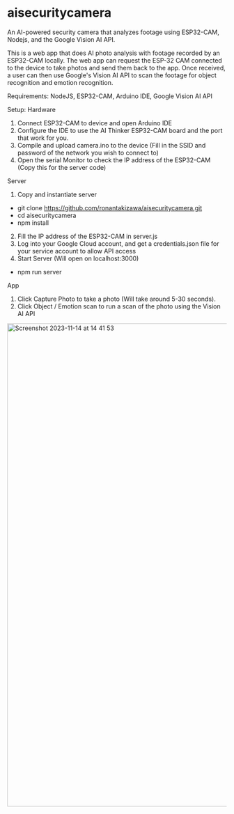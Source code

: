 # aisecuritycamera
An AI-powered security camera that analyzes footage using ESP32-CAM, Nodejs, and the Google Vision AI API. 

This is a web app that does AI photo analysis with footage recorded by an ESP32-CAM locally. The web app can request the ESP-32 CAM connected to the device to take photos and send them back to the app. Once received, a user can then use Google's Vision AI API to scan the footage for object recognition and emotion recognition. 

Requirements:
NodeJS, ESP32-CAM, Arduino IDE, Google Vision AI API

Setup:
Hardware
1. Connect ESP32-CAM to device and open Arduino IDE
2. Configure the IDE to use the AI Thinker ESP32-CAM board and the port that work for you.
3. Compile and upload camera.ino to the device (Fill in the SSID and password of the network you wish to connect to)
4. Open the serial Monitor to check the IP address of the ESP32-CAM (Copy this for the server code)

Server
1. Copy and instantiate server
- git clone https://github.com/ronantakizawa/aisecuritycamera.git
- cd aisecuritycamera
- npm install
2. Fill the IP address of the ESP32-CAM in server.js
3. Log into your Google Cloud account, and get a credentials.json file for your service account to allow API access
4. Start Server (Will open on localhost:3000)
- npm run server

App
1. Click Capture Photo to take a photo (Will take around 5-30 seconds).
2. Click Object / Emotion scan to run a scan of the photo using the Vision AI API






<img width="1110" alt="Screenshot 2023-11-14 at 14 41 53" src="https://github.com/ronantakizawa/aisecuritycamera/assets/71115970/19cdc36a-12d6-4d45-8842-0594f0b82573">

